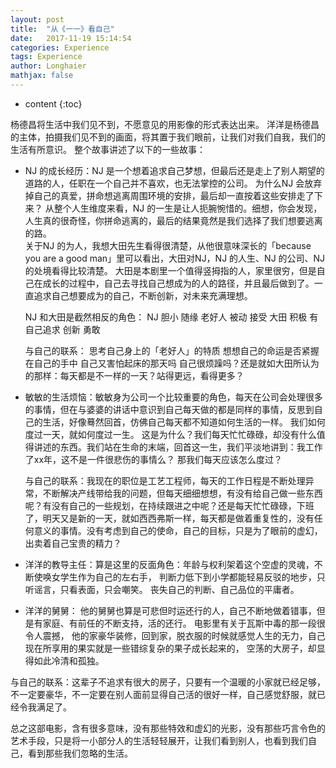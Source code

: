 ```yaml
---
layout: post
title:  "从《一一》看自己"
date:   2017-11-19 15:14:54
categories: Experience
tags: Experience
author: Longhaier
mathjax: false
---
```


* content
{:toc}

杨德昌将生活中我们见不到，不愿意见的用影像的形式表达出来。
洋洋是杨德昌的主体，拍摄我们见不到的画面，将其置于我们眼前，让我们对我们自我，我们的生活有所意识。
整个故事讲述了以下的一些故事：





- NJ 的成长经历：NJ 是一个想着追求自己梦想，但最后还是走上了别人期望的道路的人，任职在一个自己并不喜欢，也无法掌控的公司。
  为什么NJ 会放弃掉自己的真爱，拼命想逃离周围环境的安排，最后却一直按着这些安排走了下来？ 从整个人生维度来看，NJ 的一生是让人扼腕惋惜的。细想，你会发现，人生真的很奇怪，你拼命逃离的，最后的结果竟然是我们选择了我们想要逃离的路。  
  关于NJ 的为人，我想大田先生看得很清楚，从他很意味深长的「because you are a good man」里可以看出，大田对NJ，NJ 的人生、NJ 的公司、NJ 的处境看得比较清楚。 大田是本剧里一个值得竖拇指的人，家里很穷，但是自己在成长的过程中，自己去寻找自己想成为的人的路径，并且最后做到了。一直追求自己想要成为的自己，不断创新，对未来充满理想。 
  
  NJ 和大田是截然相反的角色：
  NJ 胆小 随缘 老好人 被动 接受
  大田 积极 有自己追求 创新 勇敢 
  
  与自己的联系： 思考自己身上的「老好人」的特质  想想自己的命运是否紧握在自己的手中  自己又害怕起床的那天吗  自己很烦躁吗？还是就如大田所认为的那样：每天都是不一样的一天？站得更远，看得更多？
  
- 敏敏的生活烦恼：敏敏身为公司一个比较重要的角色，每天在公司会处理很多的事情，但在与婆婆的讲话中意识到自己每天做的都是同样的事情，反思到自己的生活，好像蓦然回首，仿佛自己每天都不知道如何生活的一样。
  我们如何度过一天，就如何度过一生。
  这是为什么？我们每天忙忙碌碌，却没有什么值得讲述的东西。我们站在生命的末端，回首这一生，我们平淡地讲到：我工作了xx年，这不是一件很悲伤的事情么？
  那我们每天应该怎么度过？
  
  与自己的联系：我现在的职位是工艺工程师，每天的工作日程是不断处理异常，不断解决产线带给我的问题，但每天细细想想，有没有给自己做一些东西呢？有没有自己的一些规划，在持续跟进之中呢？还是每天忙忙碌碌，下班了，明天又是新的一天，就如西西弗斯一样，每天都是做着重复性的，没有任何意义的事情。没有考虑到自己的使命，自己的目标，只是为了眼前的虚幻，出卖着自己宝贵的精力？
  
- 洋洋的教导主任：算是这里的反面角色：年龄与权利架着这个空虚的灵魂，不断使唤女学生作为自己的左右手， 判断力低下到小学都能轻易反驳的地步，只听谣言，只看表面，只会嘲笑。 丧失自己的判断、自己品位的平庸者。


- 洋洋的舅舅： 他的舅舅也算是可悲但时运还行的人，自己不断地做着错事，但是有家庭、有前任的不断支持，活的还行。
电影里有关于瓦斯中毒的那一段很令人震撼， 他的家豪华装修，回到家，脱衣服的时候就感觉人生的无力，自己现在所享用的果实就是一些错综复杂的果子成长起来的， 空荡的大房子，却显得如此冷清和孤独。

与自己的联系：这辈子不追求有很大的房子，只要有一个温暖的小家就已经足够，不一定要豪华，不一定要在别人面前显得自己活的很好一样，自己感觉舒服，就已经令我满足了。

总之这部电影，含有很多意味，没有那些特效和虚幻的光影，没有那些巧言令色的艺术手段，只是将一小部分人的生活轻轻展开，让我们看到别人，也看到我们自己，看到那些我们忽略的生活。
  

